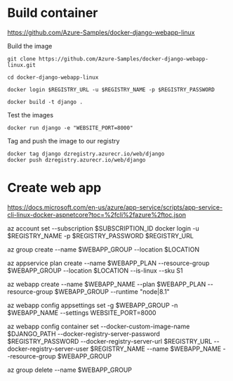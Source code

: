 # Build container

https://github.com/Azure-Samples/docker-django-webapp-linux

Build the image
```
git clone https://github.com/Azure-Samples/docker-django-webapp-linux.git

cd docker-django-webapp-linux

docker login $REGISTRY_URL -u $REGISTRY_NAME -p $REGISTRY_PASSWORD

docker build -t django .
```

Test the images

```
docker run django -e "WEBSITE_PORT=8000"
```

Tag and push the image to our registry
```
docker tag django dzregistry.azurecr.io/web/django
docker push dzregistry.azurecr.io/web/django
```

# Create web app
https://docs.microsoft.com/en-us/azure/app-service/scripts/app-service-cli-linux-docker-aspnetcore?toc=%2fcli%2fazure%2ftoc.json

az account set --subscription $SUBSCRIPTION_ID
docker login -u $REGISTRY_NAME -p $REGISTRY_PASSWORD $REGISTRY_URL

az group create --name $WEBAPP_GROUP --location $LOCATION

az appservice plan create --name $WEBAPP_PLAN --resource-group $WEBAPP_GROUP --location $LOCATION --is-linux --sku S1

az webapp create --name $WEBAPP_NAME --plan $WEBAPP_PLAN --resource-group $WEBAPP_GROUP --runtime "node|8.1"

az webapp config appsettings set -g $WEBAPP_GROUP -n $WEBAPP_NAME --settings WEBSITE_PORT=8000

az webapp config container set --docker-custom-image-name $DJANGO_PATH --docker-registry-server-password $REGISTRY_PASSWORD --docker-registry-server-url $REGISTRY_URL --docker-registry-server-user $REGISTRY_NAME --name $WEBAPP_NAME --resource-group $WEBAPP_GROUP

az group delete --name $WEBAPP_GROUP